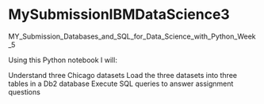 # MySubmissionIBMDataScience3
MY_Submission_Databases_and_SQL_for_Data_Science_with_Python_Week_5

Using this Python notebook I will:

Understand three Chicago datasets
Load the three datasets into three tables in a Db2 database
Execute SQL queries to answer assignment questions
